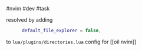 #nvim
#dev
#task

resolved by adding 
```lua
      default_file_explorer = false,
```
to  `lua/plugins/directories.lua` config for [[oil nvim]]
